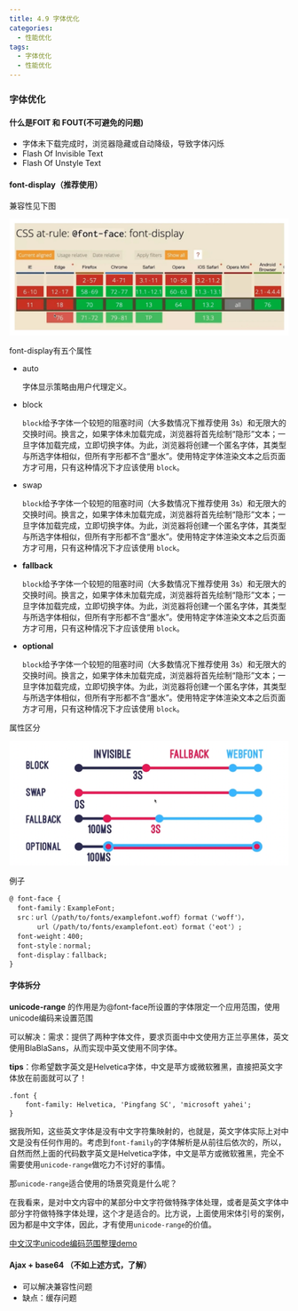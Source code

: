 ```yaml
---
title: 4.9 字体优化
categories: 
  - 性能优化
tags: 
  - 字体优化
  - 性能优化
---
```


### 字体优化

#### 什么是FOIT 和 FOUT(不可避免的问题)

- 字体未下载完成时，浏览器隐藏或自动降级，导致字体闪烁
- Flash Of Invisible Text 
- Flash Of Unstyle Text 

####  font-display（推荐使用）

兼容性见下图

![image-20210124104344312](字体优化//image-20210124104344312.png)

font-display有五个属性

- auto

  字体显示策略由用户代理定义。

- block

  `block`给予字体一个较短的阻塞时间（大多数情况下推荐使用 3s）和无限大的交换时间。换言之，如果字体未加载完成，浏览器将首先绘制“隐形”文本；一旦字体加载完成，立即切换字体。为此，浏览器将创建一个匿名字体，其类型与所选字体相似，但所有字形都不含“墨水”。使用特定字体渲染文本之后页面方才可用，只有这种情况下才应该使用 `block`。

- swap

  `block`给予字体一个较短的阻塞时间（大多数情况下推荐使用 3s）和无限大的交换时间。换言之，如果字体未加载完成，浏览器将首先绘制“隐形”文本；一旦字体加载完成，立即切换字体。为此，浏览器将创建一个匿名字体，其类型与所选字体相似，但所有字形都不含“墨水”。使用特定字体渲染文本之后页面方才可用，只有这种情况下才应该使用 `block`。

- **fallback**

  `block`给予字体一个较短的阻塞时间（大多数情况下推荐使用 3s）和无限大的交换时间。换言之，如果字体未加载完成，浏览器将首先绘制“隐形”文本；一旦字体加载完成，立即切换字体。为此，浏览器将创建一个匿名字体，其类型与所选字体相似，但所有字形都不含“墨水”。使用特定字体渲染文本之后页面方才可用，只有这种情况下才应该使用 `block`。

- **optional**

  `block`给予字体一个较短的阻塞时间（大多数情况下推荐使用 3s）和无限大的交换时间。换言之，如果字体未加载完成，浏览器将首先绘制“隐形”文本；一旦字体加载完成，立即切换字体。为此，浏览器将创建一个匿名字体，其类型与所选字体相似，但所有字形都不含“墨水”。使用特定字体渲染文本之后页面方才可用，只有这种情况下才应该使用 `block`。

属性区分

![image-20210124104835219](字体优化//image-20210124104835219.png)

例子

```
@ font-face {
  font-family：ExampleFont;
  src：url（/path/to/fonts/examplefont.woff）format（'woff'），
       url（/path/to/fonts/examplefont.eot）format（'eot'）;
  font-weight：400;
  font-style：normal;
  font-display：fallback;
}
```

#### 字体拆分

**unicode-range** 的作用是为@font-face所设置的字体限定一个应用范围，使用unicode编码来设置范围

可以解决：需求：提供了两种字体文件，要求页面中中文使用方正兰亭黑体，英文使用BlaBlaSans，从而实现中英文使用不同字体。

**tips**：你希望数字英文是Helvetica字体，中文是苹方或微软雅黑，直接把英文字体放在前面就可以了！

```
.font {
    font-family: Helvetica, 'Pingfang SC', 'microsoft yahei';
}
```

据我所知，这些英文字体是没有中文字符集映射的，也就是，英文字体实际上对中文是没有任何作用的。考虑到`font-family`的字体解析是从前往后依次的，所以，自然而然上面的代码数字英文是Helvetica字体，中文是苹方或微软雅黑，完全不需要使用`unicode-range`做吃力不讨好的事情。

那`unicode-range`适合使用的场景究竟是什么呢？

在我看来，是对中文内容中的某部分中文字符做特殊字体处理，或者是英文字体中部分字符做特殊字体处理，这个才是适合的。比方说，上面使用宋体引号的案例，因为都是中文字体，因此，才有使用`unicode-range`的价值。

[中文汉字unicode编码范围整理demo](http://www.zhangxinxu.com/study/201611/chinese-language-unicode-range.html)

#### Ajax + base64 （不如上述方式，了解）

- 可以解决兼容性问题
- 缺点：缓存问题
